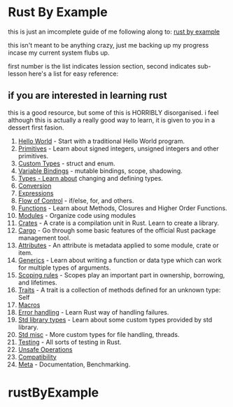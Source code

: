 # Rust By Example

this is just an imcomplete guide of me following along to:
[rust by example](https://doc.rust-lang.org/rust-by-example/)

this isn't meant to be anything crazy, just me backing up my progress incase my current system flubs up.

first number is the list indicates lession section, second indicates sub-lesson
here's a list for easy reference:

## if you are interested in learning rust
this is a good resource, but some of this is HORRIBLY disorganised. i feel although this is actually a really good way to learn, it is given to you in a dessert first fasion.


1.  [Hello World](https://doc.rust-lang.org/rust-by-example/hello.html) - Start with a traditional Hello World program.
2.  [Primitives](https://doc.rust-lang.org/rust-by-example/primitives.html) - Learn about signed integers, unsigned integers and other primitives.
3.  [Custom Types](https://doc.rust-lang.org/rust-by-example/custom_types.html) - struct and enum.
4.  [Variable Bindings](https://doc.rust-lang.org/rust-by-example/variable_bindings.html) - mutable bindings, scope, shadowing.
5.  [Types - Learn about](https://doc.rust-lang.org/rust-by-example/types.html) changing and defining types.
6.  [Conversion](https://doc.rust-lang.org/rust-by-example/conversion.html)
7.  [Expressions](https://doc.rust-lang.org/rust-by-example/expression.html)
8.  [Flow of Control](https://doc.rust-lang.org/rust-by-example/flow_control.html) - if/else, for, and others.
9.  [Functions](https://doc.rust-lang.org/rust-by-example/fn.html) - Learn about Methods, Closures and Higher Order Functions.
10. [Modules](https://doc.rust-lang.org/rust-by-example/mod.html) - Organize code using modules
11. [Crates](https://doc.rust-lang.org/rust-by-example/crates.html) - A crate is a compilation unit in Rust. Learn to create a library.
12. [Cargo](https://doc.rust-lang.org/rust-by-example/cargo.html) - Go through some basic features of the official Rust package management tool.
13. [Attributes](https://doc.rust-lang.org/rust-by-example/attribute.html) - An attribute is metadata applied to some module, crate or item.
14. [Generics](https://doc.rust-lang.org/rust-by-example/generics.html) - Learn about writing a function or data type which can work for multiple types of arguments.
15. [Scoping rules](https://doc.rust-lang.org/rust-by-example/scope.html) - Scopes play an important part in ownership, borrowing, and lifetimes.
16. [Traits](https://doc.rust-lang.org/rust-by-example/trait.html) - A trait is a collection of methods defined for an unknown type: Self
17. [Macros](https://doc.rust-lang.org/rust-by-example/macros.html)
18. [Error handling](https://doc.rust-lang.org/rust-by-example/error.html) - Learn Rust way of handling failures.
19. [Std library types](https://doc.rust-lang.org/rust-by-example/std.html) - Learn about some custom types provided by std library.
20. [Std misc](https://doc.rust-lang.org/rust-by-example/std_misc.html) - More custom types for file handling, threads.
21. [Testing](https://doc.rust-lang.org/rust-by-example/testing.html) - All sorts of testing in Rust.
22. [Unsafe Operations](https://doc.rust-lang.org/rust-by-example/unsafe.html)
23. [Compatibility](https://doc.rust-lang.org/rust-by-example/compatibility.html)
24. [Meta](https://doc.rust-lang.org/rust-by-example/meta.html) - Documentation, Benchmarking.

# rustByExample
